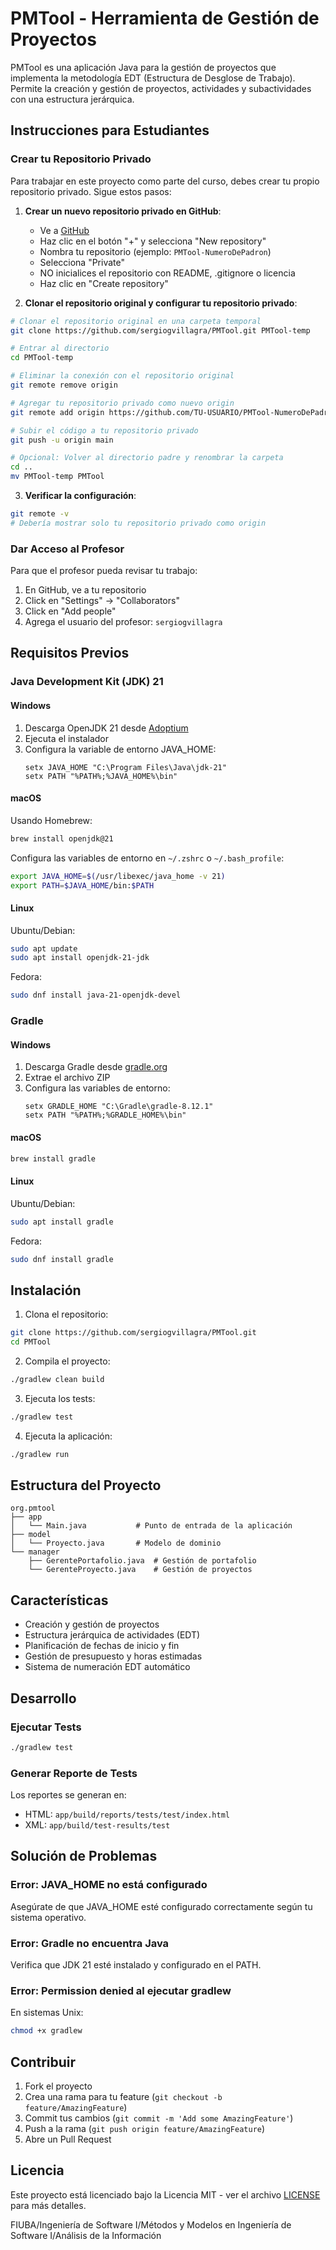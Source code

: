 # PMTool - Herramienta de Gestión de Proyectos

PMTool es una aplicación Java para la gestión de proyectos que implementa la metodología EDT (Estructura de Desglose de Trabajo). Permite la creación y gestión de proyectos, actividades y subactividades con una estructura jerárquica.

## Instrucciones para Estudiantes

### Crear tu Repositorio Privado

Para trabajar en este proyecto como parte del curso, debes crear tu propio repositorio privado. Sigue estos pasos:

1. **Crear un nuevo repositorio privado en GitHub**:
   - Ve a [GitHub](https://github.com)
   - Haz clic en el botón "+" y selecciona "New repository"
   - Nombra tu repositorio (ejemplo: `PMTool-NumeroDePadron`)
   - Selecciona "Private"
   - NO inicialices el repositorio con README, .gitignore o licencia
   - Haz clic en "Create repository"

2. **Clonar el repositorio original y configurar tu repositorio privado**:
```bash
# Clonar el repositorio original en una carpeta temporal
git clone https://github.com/sergiogvillagra/PMTool.git PMTool-temp

# Entrar al directorio
cd PMTool-temp

# Eliminar la conexión con el repositorio original
git remote remove origin

# Agregar tu repositorio privado como nuevo origin
git remote add origin https://github.com/TU-USUARIO/PMTool-NumeroDePadron.git

# Subir el código a tu repositorio privado
git push -u origin main

# Opcional: Volver al directorio padre y renombrar la carpeta
cd ..
mv PMTool-temp PMTool
```

3. **Verificar la configuración**:
```bash
git remote -v
# Debería mostrar solo tu repositorio privado como origin
```

### Dar Acceso al Profesor

Para que el profesor pueda revisar tu trabajo:

1. En GitHub, ve a tu repositorio
2. Click en "Settings" → "Collaborators"
3. Click en "Add people"
4. Agrega el usuario del profesor: `sergiogvillagra`

## Requisitos Previos

### Java Development Kit (JDK) 21

#### Windows
1. Descarga OpenJDK 21 desde [Adoptium](https://adoptium.net/)
2. Ejecuta el instalador
3. Configura la variable de entorno JAVA_HOME:
   ```batch
   setx JAVA_HOME "C:\Program Files\Java\jdk-21"
   setx PATH "%PATH%;%JAVA_HOME%\bin"
   ```

#### macOS
Usando Homebrew:
```bash
brew install openjdk@21
```
Configura las variables de entorno en `~/.zshrc` o `~/.bash_profile`:
```bash
export JAVA_HOME=$(/usr/libexec/java_home -v 21)
export PATH=$JAVA_HOME/bin:$PATH
```

#### Linux
Ubuntu/Debian:
```bash
sudo apt update
sudo apt install openjdk-21-jdk
```

Fedora:
```bash
sudo dnf install java-21-openjdk-devel
```

### Gradle

#### Windows
1. Descarga Gradle desde [gradle.org](https://gradle.org/releases/)
2. Extrae el archivo ZIP
3. Configura las variables de entorno:
   ```batch
   setx GRADLE_HOME "C:\Gradle\gradle-8.12.1"
   setx PATH "%PATH%;%GRADLE_HOME%\bin"
   ```

#### macOS
```bash
brew install gradle
```

#### Linux
Ubuntu/Debian:
```bash
sudo apt install gradle
```

Fedora:
```bash
sudo dnf install gradle
```

## Instalación

1. Clona el repositorio:
```bash
git clone https://github.com/sergiogvillagra/PMTool.git
cd PMTool
```

2. Compila el proyecto:
```bash
./gradlew clean build
```

3. Ejecuta los tests:
```bash
./gradlew test
```

4. Ejecuta la aplicación:
```bash
./gradlew run
```

## Estructura del Proyecto

```
org.pmtool
├── app
│   └── Main.java           # Punto de entrada de la aplicación
├── model
│   └── Proyecto.java       # Modelo de dominio
└── manager
    ├── GerentePortafolio.java  # Gestión de portafolio
    └── GerenteProyecto.java    # Gestión de proyectos
```

## Características

- Creación y gestión de proyectos
- Estructura jerárquica de actividades (EDT)
- Planificación de fechas de inicio y fin
- Gestión de presupuesto y horas estimadas
- Sistema de numeración EDT automático

## Desarrollo

### Ejecutar Tests
```bash
./gradlew test
```

### Generar Reporte de Tests
Los reportes se generan en:
- HTML: `app/build/reports/tests/test/index.html`
- XML: `app/build/test-results/test`

## Solución de Problemas

### Error: JAVA_HOME no está configurado
Asegúrate de que JAVA_HOME esté configurado correctamente según tu sistema operativo.

### Error: Gradle no encuentra Java
Verifica que JDK 21 esté instalado y configurado en el PATH.

### Error: Permission denied al ejecutar gradlew
En sistemas Unix:
```bash
chmod +x gradlew
```

## Contribuir

1. Fork el proyecto
2. Crea una rama para tu feature (`git checkout -b feature/AmazingFeature`)
3. Commit tus cambios (`git commit -m 'Add some AmazingFeature'`)
4. Push a la rama (`git push origin feature/AmazingFeature`)
5. Abre un Pull Request

## Licencia

Este proyecto está licenciado bajo la Licencia MIT - ver el archivo [LICENSE](LICENSE) para más detalles.

FIUBA/Ingeniería de Software I/Métodos y Modelos en Ingeniería de Software I/Análisis de la Información

